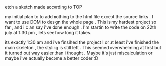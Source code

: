 etch a sketch
made according to TOP

my initial plan to to add nothing to the html file except the source links . I want to use DOM to design the whole page . This is my hardest project so far , and i c an say i've done enough . I'm startin to write the code on 22th july at 1:30 pm , lets see how long it takes. 

its exactly 1:30 am and i've finsihed the project ! or at least i've finished the main skeleton , the styling is still left . This seemed overwhelming at first but it turned out way easier than i thought . Maybe it's just miscalculation or maybe i've actually become a better coder :D